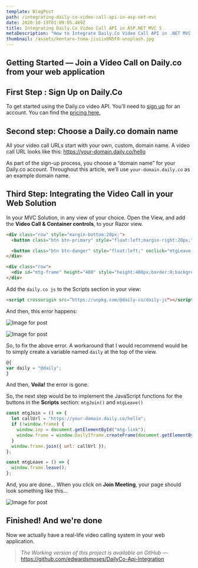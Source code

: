 ```yaml
---
template: BlogPost
path: /integrating-daily-co-video-call-api-in-asp-net-mvc
date: 2020-10-19T01:09:05.469Z
title: Integrating Daily.Co Video Call API in ASP.NET MVC 5
metaDescription: "How to Integrate Daily.Co Video Call API in .NET MVC Application. "
thumbnail: /assets/kentaro-toma-jiuiiv0N5F0-unsplash.jpg
---
```


## Getting Started — Join a Video Call on Daily.co from your web application

## First Step : Sign Up on Daily.Co

To get started using the Daily.co video API. You’ll need to [sign up](https://dashboard.daily.co) for an account. You can find the [pricing here.](https://www.daily.co/pricing#api)

## Second step: Choose a Daily.co domain name

All your video call URLs start with your own, custom, domain name. A video call URL looks like this: <https://your-domain.daily.co/hello>

As part of the sign-up process, you choose a “domain name” for your Daily.co account. Throughout this article, we’ll use `your-domain.daily.co` as an example domain name.

## Third Step: Integrating the Video Call in your Web Solution

In your MVC Solution, in any view of your choice. Open the View, and add the **Video Call & Container controls**, to your Razor view.

```html
<div class="row" style="margin-bottom:20px;">
  <button class="btn btn-primary" style="float:left;margin-right:20px;" onclick="mtgJoin()">Join meeting</button>

  <button class="btn btn-danger" style="float:left;" onclick="mtgLeave()">Leave meeting</button>
</div>

<div class="row">
  <div id="mtg-frame" height="400" style="height:400px;border:0;background-color:lightgrey;" />
</div>
```

Add the `daily.co js` to the Scripts section in your view:

```html
<script crossorigin src=”https://unpkg.com/@daily-co/daily-js"></script>
```

And then, this error happens:

![Image for post](https://miro.medium.com/max/30/1*HAqg1kurtf8NDBhVbsQgJQ.png?q=20)

![Image for post](https://miro.medium.com/max/741/1*HAqg1kurtf8NDBhVbsQgJQ.png)

So, to fix the above error. A workaround that I would recommend would be to simply create a variable named `daily` at the top of the view.

```javascript
@{
var daily = "@daily";
}
```

And then, **Voila!** the error is gone.

So, the next step would be to implement the JavaScript functions for the buttons in the **Scripts** section: `mtgJoin()` and `mtgLeave()`

```javascript
const mtgJoin = () => {
  let callUrl = "https://your-domain.daily.co/hello";
  if (!window.frame) {
    window.inp = document.getElementById("mtg-link");
    window.frame = window.DailyIframe.createFrame(document.getElementById("mtg-frame"));
  }
  window.frame.join({ url: callUrl });
};

const mtgLeave = () => {
  window.frame.leave();
};
```

And, you are done... When you click on **Join Meeting**, your page should look something like this...

![Image for post](https://miro.medium.com/max/1366/1*ACRCBitE4KeU8dvweW5PNg.png)

## Finished! And we're done

Now we actually have a real-life video calling system in your web application.

> _The Working version of this project is available on GitHub —_<https://github.com/edwardsmoses/DailyCo-Api-Integration>
